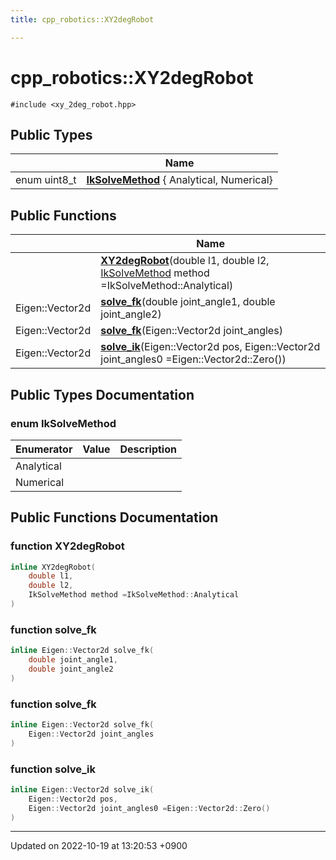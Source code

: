 ```yaml
---
title: cpp_robotics::XY2degRobot

---
```


# cpp_robotics::XY2degRobot






`#include <xy_2deg_robot.hpp>`

## Public Types

|                | Name           |
| -------------- | -------------- |
| enum uint8_t | **[IkSolveMethod](/cpp_robotics/doxybook/Classes/classcpp__robotics_1_1XY2degRobot/#enum-iksolvemethod)** { Analytical, Numerical} |

## Public Functions

|                | Name           |
| -------------- | -------------- |
| | **[XY2degRobot](/cpp_robotics/doxybook/Classes/classcpp__robotics_1_1XY2degRobot/#function-xy2degrobot)**(double l1, double l2, [IkSolveMethod](/cpp_robotics/doxybook/Classes/classcpp__robotics_1_1XY2degRobot/#enum-iksolvemethod) method =IkSolveMethod::Analytical) |
| Eigen::Vector2d | **[solve_fk](/cpp_robotics/doxybook/Classes/classcpp__robotics_1_1XY2degRobot/#function-solve-fk)**(double joint_angle1, double joint_angle2) |
| Eigen::Vector2d | **[solve_fk](/cpp_robotics/doxybook/Classes/classcpp__robotics_1_1XY2degRobot/#function-solve-fk)**(Eigen::Vector2d joint_angles) |
| Eigen::Vector2d | **[solve_ik](/cpp_robotics/doxybook/Classes/classcpp__robotics_1_1XY2degRobot/#function-solve-ik)**(Eigen::Vector2d pos, Eigen::Vector2d joint_angles0 =Eigen::Vector2d::Zero()) |

## Public Types Documentation

### enum IkSolveMethod

| Enumerator | Value | Description |
| ---------- | ----- | ----------- |
| Analytical | |   |
| Numerical | |   |




## Public Functions Documentation

### function XY2degRobot

```cpp
inline XY2degRobot(
    double l1,
    double l2,
    IkSolveMethod method =IkSolveMethod::Analytical
)
```


### function solve_fk

```cpp
inline Eigen::Vector2d solve_fk(
    double joint_angle1,
    double joint_angle2
)
```


### function solve_fk

```cpp
inline Eigen::Vector2d solve_fk(
    Eigen::Vector2d joint_angles
)
```


### function solve_ik

```cpp
inline Eigen::Vector2d solve_ik(
    Eigen::Vector2d pos,
    Eigen::Vector2d joint_angles0 =Eigen::Vector2d::Zero()
)
```


-------------------------------

Updated on 2022-10-19 at 13:20:53 +0900
